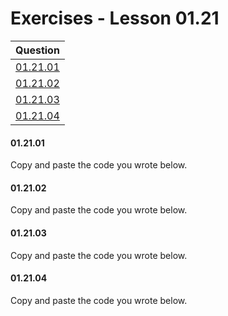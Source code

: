 # Exercises - Lesson 01.21

|Question|
|:-:|
|[01.21.01](https://github.com/joinpursuit/AC-Android/blob/master/cohort_5.4/unit_01/exercises/exercises_01_20_static_factory_enums.md#012101)|
|[01.21.02](https://github.com/joinpursuit/AC-Android/blob/master/cohort_5.4/unit_01/exercises/exercises_01_20_static_factory_enums.md#012102)|
|[01.21.03](https://github.com/joinpursuit/AC-Android/blob/master/cohort_5.4/unit_01/exercises/exercises_01_20_static_factory_enums.md#012103)|
|[01.21.04](https://github.com/joinpursuit/AC-Android/blob/master/cohort_5.4/unit_01/exercises/exercises_01_20_static_factory_enums.md#012104)|

#### 01.21.01

Copy and paste the code you wrote below.

#### 01.21.02

Copy and paste the code you wrote below.

#### 01.21.03

Copy and paste the code you wrote below.

#### 01.21.04

Copy and paste the code you wrote below.
